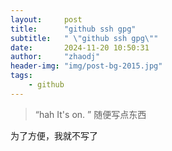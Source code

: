 ```yaml
---
layout:     post
title:      "github ssh gpg"
subtitle:   " \"github ssh gpg\""
date:       2024-11-20 10:50:31
author:     "zhaodj"
header-img: "img/post-bg-2015.jpg"
tags:
    - github
---
```


> “hah It's on. ”
随便写点东西

为了方便，我就不写了

